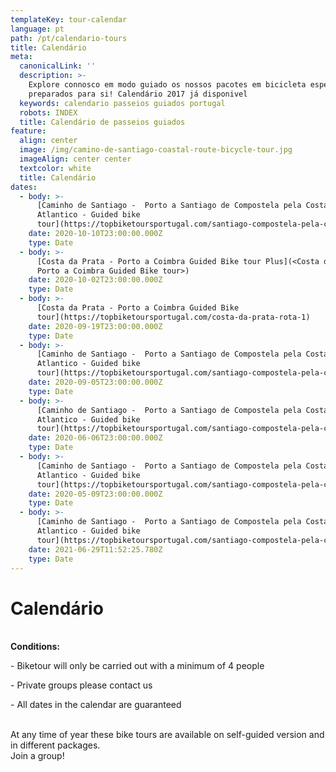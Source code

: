 ```yaml
---
templateKey: tour-calendar
language: pt
path: /pt/calendario-tours
title: Calendário
meta:
  canonicalLink: ''
  description: >-
    Explore connosco em modo guiado os nossos pacotes em bicicleta especialmente
    preparados para si! Calendário 2017 já disponivel
  keywords: calendario passeios guiados portugal
  robots: INDEX
  title: Calendário de passeios guiados
feature:
  align: center
  image: /img/camino-de-santiago-coastal-route-bicycle-tour.jpg
  imageAlign: center center
  textcolor: white
  title: Calendário
dates:
  - body: >-
      [Caminho de Santiago -  Porto a Santiago de Compostela pela Costa do
      Atlantico - Guided bike
      tour](https://topbiketoursportugal.com/santiago-compostela-pela-costa)
    date: 2020-10-10T23:00:00.000Z
    type: Date
  - body: >-
      [Costa da Prata - Porto a Coimbra Guided Bike tour Plus](<Costa da Prata -
      Porto a Coimbra Guided Bike tour>)
    date: 2020-10-02T23:00:00.000Z
    type: Date
  - body: >-
      [Costa da Prata - Porto a Coimbra Guided Bike
      tour](https://topbiketoursportugal.com/costa-da-prata-rota-1)
    date: 2020-09-19T23:00:00.000Z
    type: Date
  - body: >-
      [Caminho de Santiago -  Porto a Santiago de Compostela pela Costa do
      Atlantico - Guided bike
      tour](https://topbiketoursportugal.com/santiago-compostela-pela-costa)
    date: 2020-09-05T23:00:00.000Z
    type: Date
  - body: >-
      [Caminho de Santiago -  Porto a Santiago de Compostela pela Costa do
      Atlantico - Guided bike
      tour](https://topbiketoursportugal.com/santiago-compostela-pela-costa)
    date: 2020-06-06T23:00:00.000Z
    type: Date
  - body: >-
      [Caminho de Santiago -  Porto a Santiago de Compostela pela Costa do
      Atlantico - Guided bike
      tour](https://topbiketoursportugal.com/santiago-compostela-pela-costa)
    date: 2020-05-09T23:00:00.000Z
    type: Date
  - body: >-
      [Caminho de Santiago -  Porto a Santiago de Compostela pela Costa do
      Atlantico - Guided bike
      tour](https://topbiketoursportugal.com/santiago-compostela-pela-costa)
    date: 2021-06-29T11:52:25.780Z
    type: Date
---
```

# Calendário

\
**Conditions:**

\- Biketour will only be carried out with a minimum of 4 people

\- Private groups please contact us

\- All dates in the calendar are guaranteed

\
At any time of year these bike tours are available on self-guided version and in different packages.
\
Join a group!
